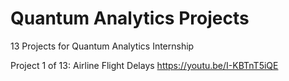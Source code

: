 # Quantum Analytics Projects
13 Projects for Quantum Analytics Internship

Project 1 of 13: Airline Flight Delays https://youtu.be/I-KBTnT5iQE
